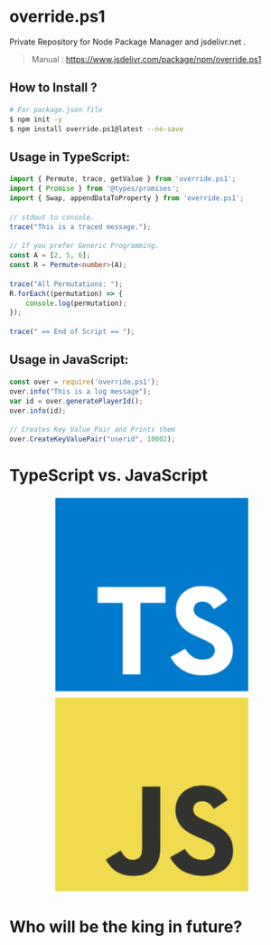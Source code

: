 # override.ps1
Private Repository for Node Package Manager and jsdelivr.net . 
> Manual :  https://www.jsdelivr.com/package/npm/override.ps1

## How to Install ?
```bash
# For package.json file
$ npm init -y 
$ npm install override.ps1@latest --no-save
```

## Usage in TypeScript:
```typescript
import { Permute, trace, getValue } from 'override.ps1';
import { Promise } from '@types/promises';
import { Swap, appendDataToProperty } from 'override.ps1';

// stdout to console.
trace("This is a traced message.");

// If you prefer Generic Programming.
const A = [2, 5, 6];
const R = Permute<number>(A);

trace("All Permutations: ");
R.forEach((permutation) => {
    console.log(permutation);
});

trace(" == End of Script == ");
```

## Usage in JavaScript:
```javascript
const over = require('override.ps1');
over.info("This is a log message");
var id = over.generatePlayerId();
over.info(id);

// Creates Key Value Pair and Prints them
over.CreateKeyValuePair("userid", 10002);

```

# TypeScript vs. JavaScript
<div align="center">
<a href="https://www.typescriptlang.org/" target="_blank" rel="noreferrer"> <img src="https://raw.githubusercontent.com/devicons/devicon/master/icons/typescript/typescript-original.svg" alt="typescript" width="350" height="350"/> </a> <a href="https://developer.mozilla.org/en-US/docs/Web/JavaScript" target="_blank" rel="noreferrer"> <img src="https://raw.githubusercontent.com/devicons/devicon/master/icons/javascript/javascript-original.svg" alt="javascript" width="350" height="350"/> </a>

</div>

# Who will be the king in future?
